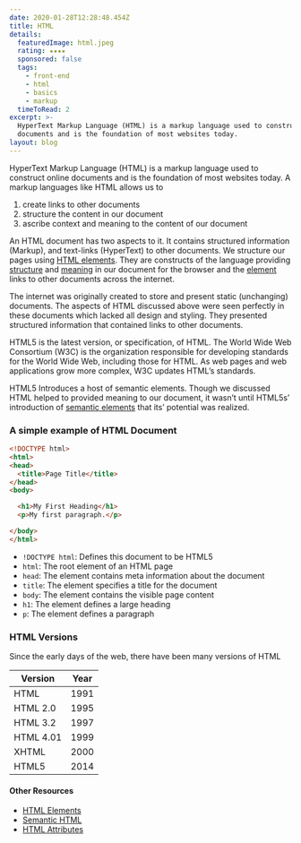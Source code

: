 ```yaml
---
date: 2020-01-28T12:28:48.454Z
title: HTML
details:
  featuredImage: html.jpeg
  rating: ★★★★
  sponsored: false
  tags:
    - front-end
    - html
    - basics
    - markup
  timeToRead: 2
excerpt: >-
  HyperText Markup Language (HTML) is a markup language used to construct online
  documents and is the foundation of most websites today.
layout: blog
---
```

HyperText Markup Language (HTML) is a markup language used to construct online documents and is the foundation of most websites today. A markup languages like HTML allows us to

1. create links to other documents
2. structure the content in our document
3. ascribe context and meaning to the content of our document

An HTML document has two aspects to it. It contains structured information (Markup), and text-links (HyperText) to other documents. We structure our pages using [HTML elements](https://guide.freecodecamp.org/html#). They are constructs of the language providing [structure](https://guide.freecodecamp.org/html#) and [meaning](https://guide.freecodecamp.org/html#) in our document for the browser and the [element](https://guide.freecodecamp.org/html#) links to other documents across the internet.

The internet was originally created to store and present static (unchanging) documents. The aspects of HTML discussed above were seen perfectly in these documents which lacked all design and styling. They presented structured information that contained links to other documents.

HTML5 is the latest version, or specification, of HTML. The World Wide Web Consortium (W3C) is the organization responsible for developing standards for the World Wide Web, including those for HTML. As web pages and web applications grow more complex, W3C updates HTML’s standards.

HTML5 Introduces a host of semantic elements. Though we discussed HTML helped to provided meaning to our document, it wasn’t until HTML5s’ introduction of [semantic elements](https://guide.freecodecamp.org/html#) that its’ potential was realized.

### A simple example of HTML Document

```html
<!DOCTYPE html>
<html>
<head>
  <title>Page Title</title>
</head>
<body>

  <h1>My First Heading</h1>
  <p>My first paragraph.</p>

</body>
</html>
```

* `!DOCTYPE html`: Defines this document to be HTML5
* `html`: The root element of an HTML page
* `head`: The element contains meta information about the document
* `title`: The element specifies a title for the document
* `body`: The element contains the visible page content
* `h1`: The element defines a large heading
* `p`: The element defines a paragraph

### HTML Versions

Since the early days of the web, there have been many versions of HTML

| Version   | Year |
| --------- | ---- |
| HTML      | 1991 |
| HTML 2.0  | 1995 |
| HTML 3.2  | 1997 |
| HTML 4.01 | 1999 |
| XHTML     | 2000 |
| HTML5     | 2014 |

#### Other Resources

* [HTML Elements](https://guide.freecodecamp.org/html/elements)
* [Semantic HTML](https://guide.freecodecamp.org/html/html5-semantic-elements)
* [HTML Attributes](https://guide.freecodecamp.org/html/attributes)

